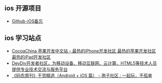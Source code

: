 ## ios 开源项目
- [Github-iOS备忘](http://github.ibireme.com/github/list/ios/)


## ios 学习站点
- [CocoaChina 苹果开发中文站 - 最热的iPhone开发社区 最热的苹果开发社区 最热的iPad开发社区](http://www.cocoachina.com/)
- [DevDiv开发者社区，为移动设备、移动互联网、云计算、HTML5等技术人员提供专业技术交流与服务平台](http://www.devdiv.com/)
- [《码农周刊》干货精选（Android + iOS 篇） - 孢子社区 : 一起玩，不孤单](http://baoz.cn/452378)
